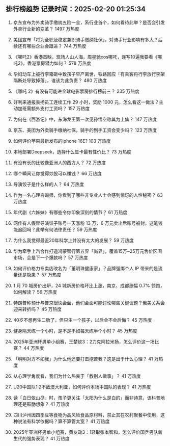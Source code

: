 
## 排行榜趋势 记录时间：2025-02-20 01:25:34
  
  1. 京东宣布为外卖骑手缴纳五险一金，系行业首个，如何看待此举？是否会引发外卖行业新的变革？ 1497 万热度
    
  2. 美团宣布「将为全职及稳定兼职骑手缴纳社保」，对骑手行业影响有多大？后续还有哪些企业会跟进？ 744 万热度
    
  3. 《哪吒2》香港首映，现场人山人海，周星驰cos哪吒，连写10遍我要看《哪吒2》，香港票房潜力如何？ 578 万热度
    
  4. 孕妇动车上被行李箱砸中致孩子早产离世，铁路回应「有乘客将行李放行李架隔断处导致掉落」，谁该为此负责？ 480 万热度
    
  5. 《哪吒 2》有没有可能进全球电影票房排行榜前三？ 235 万热度
    
  6. 好利来通报表扬员工连续工作 29 小时，奖励 1000 元，怎么看这一做法？主动加班需额外支付工资吗？ 157 万热度
    
  7. 为何在《西游记》中，东海龙王第一次见孙悟空称其为上仙？ 147 万热度
    
  8. 京东、美团为外卖骑手缴纳社保，骑手的到手工资会变少吗？ 123 万热度
    
  9. 如何评价苹果最新发布的iphone 16E? 103 万热度
    
  10. 本地部署Deepseek，选择什么显卡最有性价比？ 73 万热度
    
  11. 有没有长的比较像亚洲人的西方人？ 72 万热度
    
  12. 哪个瞬间让你觉得炒股可以赚钱？ 66 万热度
    
  13. 导演饺子是什么样的人？ 64 万热度
    
  14. 作为一名心理咨询师，你看到了哪些非专业人士会感到惊讶的人性秘密？ 63 万热度
    
  15. 年代剧《六姊妹》有哪些令你印象深刻的情节？ 61 万热度
    
  16. 网传有人假冒导演饺子账号一天涨粉 13 万，6 万元卖出后账号被封，这笔钱能追回吗？此举有何法律责任？ 59 万热度
    
  17. 为什么我觉得最近20年科学上并没有太大的发展？ 59 万热度
    
  18. 华为牵手上汽合作打造鸿蒙智行第五界「尚界」，覆盖15万~25万元售价区间市场，会是下一个爆款吗？ 57 万热度
    
  19. 如何评价格力专卖店改名为「董明珠健康家」？品牌强绑个人 IP 带来的是流量还是隐患？ 57 万热度
    
  20. 1 月 70 城房价出炉，24 城新房价格环比上涨，南京、成都涨幅 0.7% 领跑，如何解读？ 56 万热度
    
  21. 特朗普称预计与普京很快会面，他们会面可能讨论哪些关键议题？俄美关系会迎来转折吗？ 45 万热度
    
  22. 40岁不想再生二胎了，但只生一个孩子，以后会不会后悔？ 45 万热度
    
  23. 健身隔天练一个小时，是不是不如每天练半个小时？ 45 万热度
    
  24. 2025年亚洲杯男单小组赛，王楚钦3：2力克阿拉米扬，怎么评价这一场比赛？ 44 万热度
    
  25. 「明明对方不如我」为什么他还要打击挖苦我？这是出于什么心理？ 41 万热度
    
  26. 从心理学角度看，我们为什么热衷于「教别人做事」？ 41 万热度
    
  27. U20中国队1:2不敌澳大利亚，如何评价本场中国队的表现？ 41 万热度
    
  28. 读「白日依山尽」时，孩子更关注「太阳为什么是白的」而非诗意，该科普地理还是鼓励想象？ 41 万热度
    
  29. 四川泸州因四季豆等食物为高风险食品原材料，禁止其在农村聚餐中使用，这种说法有科学依据吗？算不算管太宽？ 41 万热度
    
  30. 2025年亚洲杯男单小组赛，黄友政3：1轻取张本智和，怎么评价国乒男队新生代的强势表现？ 41 万热度
    